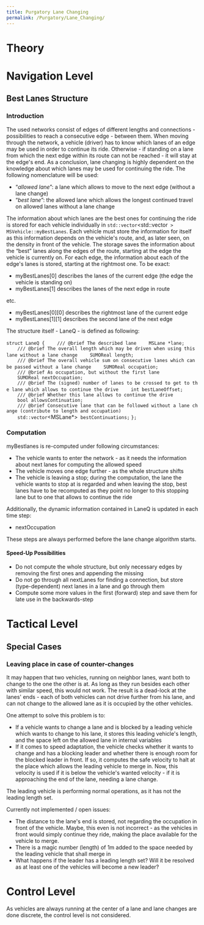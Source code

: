 ```yaml
---
title: Purgatory Lane Changing
permalink: /Purgatory/Lane_Changing/
---
```


Theory
======

Navigation Level
================

Best Lanes Structure
--------------------

### Introduction

The used networks consist of edges of different lengths and connections - possibilities to reach a consecutive edge - between them. When moving through the network, a vehicle (driver) has to know which lanes of an edge may be used in order to continue its ride. Otherwise - if standing on a lane from which the next edge within its route can not be reached - it will stay at the edge's end. As a conclusion, lane changing is highly dependent on the knowledge about which lanes may be used for continuing the ride. The following nomenclature will be used:

-   “*allowed lane*”: a lane which allows to move to the next edge (without a lane change)
-   “*best lane*”: the allowed lane which allows the longest continued travel on allowed lanes without a lane change

The information about which lanes are the best ones for continuing the ride is stored for each vehicle individually in `std::vector`<std::vector<LaneQ>` > MSVehicle::myBestLanes`. Each vehicle must store the information for itself as this information depends on the vehicle's route, and, as later seen, on the density in front of the vehicle. The storage saves the information about the “best” lanes along the edges of the route, starting at the edge the vehicle is currently on. For each edge, the information about each of the edge's lanes is stored, starting at the rightmost one. To be exact:

-   myBestLanes\[0\] describes the lanes of the current edge (the edge the vehicle is standing on)
-   myBestLanes\[1\] describes the lanes of the next edge in route

etc.

-   myBestLanes\[0\]\[0\] describes the rightmost lane of the current edge
-   myBestLanes\[1\]\[1\] describes the second lane of the next edge

The structure itself - LaneQ - is defined as following:

`struct LaneQ {`
`    /// @brief The described lane`
`    MSLane *lane;`
`    /// @brief The overall length which may be driven when using this lane without a lane change`
`    SUMOReal length;`
`    /// @brief The overall vehicle sum on consecutive lanes which can be passed without a lane change`
`    SUMOReal occupation;`
`    /// @brief As occupation, but without the first lane`
`    SUMOReal nextOccupation;`
`    /// @brief The (signed) number of lanes to be crossed to get to the lane which allows to continue the drive`
`    int bestLaneOffset;`
`    /// @brief Whether this lane allows to continue the drive`
`    bool allowsContinuation;`
`    /// @brief Consecutive lane that can be followed without a lane change (contribute to length and occupation)`
`    std::vector`<MSLane*>` bestContinuations;`
`};`

### Computation

myBestlanes is re-computed under following circumstances:

-   The vehicle wants to enter the network - as it needs the information about next lanes for computing the allowed speed
-   The vehicle moves one edge further - as the whole structure shifts
-   The vehicle is leaving a stop; during the computation, the lane the vehicle wants to stop at is regarded and when leaving the stop, best lanes have to be recomputed as they point no longer to this stopping lane but to one that allows to continue the ride

Additionally, the dynamic information contained in LaneQ is updated in each time step:

-   nextOccupation

These steps are always performed before the lane change algorithm starts.

#### Speed-Up Possibilities

-   Do not compute the whole structure, but only necessary edges by removing the first ones and appending the missing
-   Do not go through all nextLanes for finding a connection, but store (type-dependent) next lanes in a lane and go through them
-   Compute some more values in the first (forward) step and save them for late use in the backwards-step

Tactical Level
==============

Special Cases
-------------

### Leaving place in case of counter-changes

It may happen that two vehicles, running on neighbor lanes, want both to change to the one the other is at. As long as they run besides each other with similar speed, this would not work. The result is a dead-lock at the lanes' ends - each of both vehicles can not drive further from his lane, and can not change to the allowed lane as it is occupied by the other vehicles.

One attempt to solve this problem is to:

-   If a vehicle wants to change a lane and is blocked by a leading vehicle which wants to change to his lane, it stores this leading vehicle's length, and the space left on the allowed lane in internal variables
-   If it comes to speed adaptation, the vehicle checks whether it wants to change and has a blocking leader and whether there is enough room for the blocked leader in front. If so, it computes the safe velocity to halt at the place which allows the leading vehicle to merge in. Now, this velocity is used if it is below the vehicle's wanted velocity - if it is approaching the end of the lane, needing a lane change.

The leading vehicle is performing normal operations, as it has not the leading length set.

Currently not implemented / open issues:

-   The distance to the lane's end is stored, not regarding the occupation in front of the vehicle. Maybe, this even is not incorrect - as the vehicles in front would simply continue they ride, making the place available for the vehicle to merge.
-   There is a magic number (length) of 1m added to the space needed by the leading vehicle that shall merge in
-   What happens if the leader has a leading length set? Will it be resolved as at least one of the vehicles will become a new leader?

Control Level
=============

As vehicles are always running at the center of a lane and lane changes are done discrete, the control level is not considered.